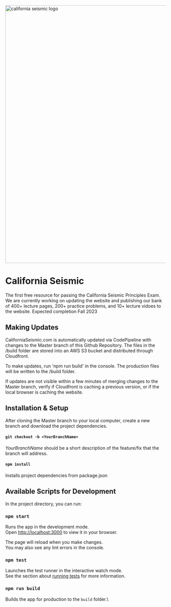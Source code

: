 <img width="808" alt="california seismic logo" src="https://user-images.githubusercontent.com/55897006/227744390-1e71bdd3-e6cb-453b-ae8b-ad0974dd13a0.png">

# California Seismic

The first free resource for passing the California Seismic Principles Exam.\
We are currently working on updating the website and publishing our bank of 400+ lecture pages, 200+ practice problems, and 10+ lecture vidoes to the website. Expected completion Fall 2023

## Making Updates
CaliforniaSeismic.com is automatically updated via CodePipeline with changes to the Master branch of this Github Repository. The files in the /build folder are stored into an AWS S3 bucket and distributed through Cloudfront.

To make updates, run 'npm run build' in the console. The production files will be written to the /build folder.

If updates are not visible within a few minutes of merging changes to the Master branch, verify if Cloudfront is caching a previous version, or if the local browser is caching the website.

## Installation & Setup
After cloning the Master branch to your local computer, create a new branch and download the project dependencies.

#### `git checkout -b <YourBranchName> `

*YourBranchName* should be a short description of the feature/fix that the branch will address.

#### `npm install`

Installs project dependencies from package.json

## Available Scripts for Development

In the project directory, you can run:

### `npm start`

Runs the app in the development mode.\
Open [http://localhost:3000](http://localhost:3000) to view it in your browser.

The page will reload when you make changes.\
You may also see any lint errors in the console.

### `npm test`

Launches the test runner in the interactive watch mode.\
See the section about [running tests](https://facebook.github.io/create-react-app/docs/running-tests) for more information.

### `npm run build`

Builds the app for production to the `build` folder.\

